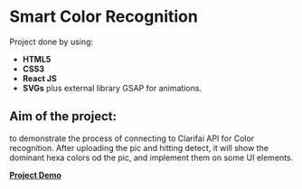 # Smart Color Recognition
Project done by using: 

- **HTML5**
- **CSS3**
- **React JS**
- **SVGs**
plus external library GSAP for animations.

## Aim of the project:
to demonstrate the process of connecting to Clarifai API for Color recognition.
After uploading the pic and hitting detect, it will show the dominant hexa colors od the pic, and implement them on some UI elements.

**[Project Demo](https://geeeva.github.io/Color-recognition/)**

